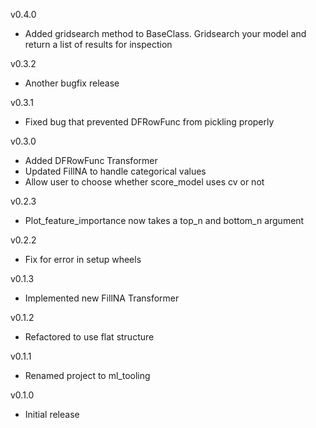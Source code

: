 v0.4.0
- Added gridsearch method to BaseClass. Gridsearch your model 
and return a list of results for inspection

v0.3.2
- Another bugfix release

v0.3.1
- Fixed bug that prevented DFRowFunc from pickling properly

v0.3.0
- Added DFRowFunc Transformer
- Updated FillNA to handle categorical values
- Allow user to choose whether score_model uses cv or not

v0.2.3
- Plot_feature_importance now takes a top_n and bottom_n argument

v0.2.2
- Fix for error in setup wheels

v0.1.3
- Implemented new FillNA Transformer

v0.1.2
- Refactored to use flat structure

v0.1.1
- Renamed project to ml_tooling
    
v0.1.0
- Initial release

    
